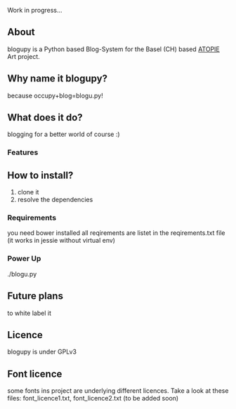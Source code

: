 Work in progress...

## About
blogupy is a Python based Blog-System for the Basel (CH) based [ATOPIE](https://atopie.net) Art project.
## Why name it blogupy?
because occupy+blog=blogu.py!
## What does it do?
blogging for a better world of course :)
### Features
## How to install?
1. clone it
2. resolve the dependencies

### Requirements
you need bower installed
all reqirements are listet in the reqirements.txt file
(it works in jessie without virtual env)
### Power Up
./blogu.py
## Future plans
to white label it
## Licence
blogupy is under GPLv3
## Font licence
some fonts ins project are underlying different licences. Take a look at these files: font_licence1.txt, font_licence2.txt (to be added soon) 
